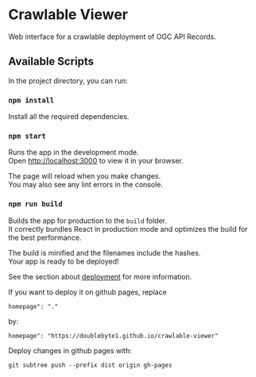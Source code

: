 # Crawlable Viewer

Web interface for a crawlable deployment of OGC API Records.

## Available Scripts

In the project directory, you can run:

### `npm install`

Install all the required dependencies.

### `npm start`

Runs the app in the development mode.\
Open [http://localhost:3000](http://localhost:3000) to view it in your browser.

The page will reload when you make changes.\
You may also see any lint errors in the console.

### `npm run build`

Builds the app for production to the `build` folder.\
It correctly bundles React in production mode and optimizes the build for the best performance.

The build is minified and the filenames include the hashes.\
Your app is ready to be deployed!

See the section about [deployment](https://facebook.github.io/create-react-app/docs/deployment) for more information.


If you want to deploy it on github pages, replace

  `homepage": "."`

  by:
  
  `homepage": "https://doublebyte1.github.io/crawlable-viewer"`

Deploy changes in github pages with:

`git subtree push --prefix dist origin gh-pages`
